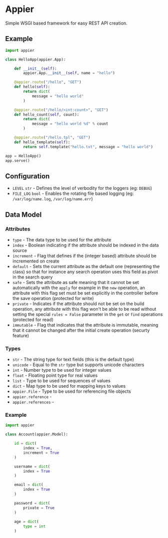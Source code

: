 # Appier

Simple WSGI based framework for easy REST API creation.

## Example

```python
import appier

class HelloApp(appier.App):

    def __init__(self):
        appier.App.__init__(self, name = "hello")

    @appier.route("/hello", "GET")
    def hello(self):
        return dict(
            message = "hello world"
        )

    @appier.route("/hello/<int:count>", "GET")    
    def hello_count(self, count):
        return dict(
            message = "hello world %d" % count
        )

    @appier.route("/hello.tpl", "GET")
    def hello_template(self):
        return self.template("hello.txt", message = "hello world")

app = HelloApp()
app.serve()
```

## Configuration

* `LEVEL` `str` - Defines the level of verbodity for the loggers (eg: `DEBUG`)
* `FILE_LOG` `bool` - Enables the rotating file based logging (eg: `/var/log/name.log`, `/var/log/name.err`)

## Data Model

### Attributes

* `type` - The data type to be used for the attribute
* `index` - Boolean indicating if the attribute should be indexed in the data source
* `increment` - Flag that defines if the (integer based) attribute should be incremented on create
* `default` - Sets the current attribute as the default one (representing the class) so that for
instance any search operation uses this field as pivot in the search query
* `safe` - Sets the attribute as safe meaning that it cannot be set automatically with the `apply`
for example in the `new` operation, an attribute with this flag set must be set explicitly in the
controller before the save operation (protected for write)
* `private` - Indicates if the attribute should not be set on the build operation, any attribute
with this flag won't be able to be read without setting the special `rules = False` parameter in
the `get` or `find` operations (protected for read)
* `immutable` - Flag that indicates that the attribute is immutable, meaning that it cannot be changed
after the initial create operation (securty feature)

### Types

* `str` - The string type for text fields (this is the default type)
* `unicode` - Equal to the `str` type but supports unicode characters
* `int` - Number type to be used for integer values
* `float` - Floating point type for real values
* `list` - Type to be used for sequences of values
* `dict` - Map type to be used for mapping keys to values
* `appier.File` - Type to be used for referencing file objects
* `appier.reference` -
* `appier.references` -

### Example

```python
import appier

class Account(appier.Model):

    id = dict(
        index = True,
        increment = True
    )

    username = dict(
        index = True
    )

    email = dict(
        index = True
    )

    password = dict(
        private = True
    )
    
    age = dict(
        type = int
    )
```
